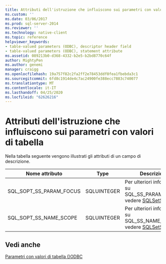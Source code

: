 ```yaml
---
title: Attributi dell'istruzione che influiscono sui parametri con valori di tabella | Microsoft Docs
ms.custom: ''
ms.date: 03/06/2017
ms.prod: sql-server-2014
ms.reviewer: ''
ms.technology: native-client
ms.topic: reference
helpviewer_keywords:
- table-valued parameters (ODBC), descriptor header field
- table-valued parameters (ODBC), statement attribute
ms.assetid: 089213b0-d368-4332-b2e5-b2bd8770c64f
author: MightyPen
ms.author: genemi
manager: craigg
ms.openlocfilehash: 19a757f82c2fa2ff2e78453ddf0fea1fbebda3c1
ms.sourcegitcommit: 6fd8c1914de4c7ac24900fe388ecc7883c740077
ms.translationtype: MT
ms.contentlocale: it-IT
ms.lasthandoff: 04/25/2020
ms.locfileid: "62626216"
---
```

# <a name="statement-attributes-that-affect-table-valued-parameters"></a>Attributi dell'istruzione che influiscono sui parametri con valori di tabella
  Nella tabella seguente vengono illustrati gli attributi di un campo di descrizione.  
  
|Nome attributo|Type|Descrizione|  
|--------------------|----------|-----------------|  
|SQL_SOPT_SS_PARAM_FOCUS|SQLUINTEGER|Per ulteriori informazioni su SQL_SS_PARAM_FOCUS, vedere [SQLSetStmtAttr](../native-client-odbc-api/sqlsetstmtattr.md).|  
|SQL_SOPT_SS_NAME_SCOPE|SQLUINTEGER|Per ulteriori informazioni su SQL_SS_NAME_SCOPE, vedere [SQLSetStmtAttr](../native-client-odbc-api/sqlsetstmtattr.md).|  
  
## <a name="see-also"></a>Vedi anche  
 [Parametri con valori di tabella &#40;&#41;ODBC](table-valued-parameters-odbc.md)  
  
  
